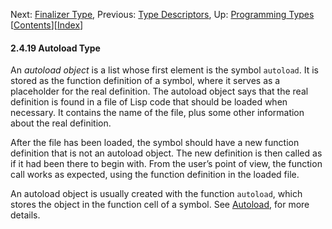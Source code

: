 <!-- This is the GNU Emacs Lisp Reference Manual
corresponding to Emacs version 27.2.

Copyright (C) 1990-1996, 1998-2021 Free Software Foundation,
Inc.

Permission is granted to copy, distribute and/or modify this document
under the terms of the GNU Free Documentation License, Version 1.3 or
any later version published by the Free Software Foundation; with the
Invariant Sections being "GNU General Public License," with the
Front-Cover Texts being "A GNU Manual," and with the Back-Cover
Texts as in (a) below.  A copy of the license is included in the
section entitled "GNU Free Documentation License."

(a) The FSF's Back-Cover Text is: "You have the freedom to copy and
modify this GNU manual.  Buying copies from the FSF supports it in
developing GNU and promoting software freedom." -->

<!-- Created by GNU Texinfo 6.7, http://www.gnu.org/software/texinfo/ -->

Next: [Finalizer Type](Finalizer-Type.html), Previous: [Type Descriptors](Type-Descriptors.html), Up: [Programming Types](Programming-Types.html)   \[[Contents](index.html#SEC_Contents "Table of contents")]\[[Index](Index.html "Index")]

#### 2.4.19 Autoload Type

An *autoload object* is a list whose first element is the symbol `autoload`. It is stored as the function definition of a symbol, where it serves as a placeholder for the real definition. The autoload object says that the real definition is found in a file of Lisp code that should be loaded when necessary. It contains the name of the file, plus some other information about the real definition.

After the file has been loaded, the symbol should have a new function definition that is not an autoload object. The new definition is then called as if it had been there to begin with. From the user’s point of view, the function call works as expected, using the function definition in the loaded file.

An autoload object is usually created with the function `autoload`, which stores the object in the function cell of a symbol. See [Autoload](Autoload.html), for more details.
